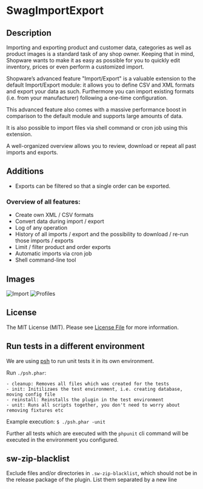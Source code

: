 # SwagImportExport
## Description
Importing and exporting product and customer data, categories as well as product images is a standard task of any shop owner. Keeping that in mind, Shopware wants to make it as easy as possible for you to quickly edit inventory, prices or even perform a customized import. 
 
Shopware’s advanced feature "Import/Export" is a valuable extension to the default Import/Export module: it allows you to define CSV and XML formats and export your data as such. Furthermore you can import existing formats (i.e. from your manufacturer) following a one-time configuration.
 
This advanced feature also comes with a massive performance boost in comparison to the default module and supports large amounts of data.
 
It is also possible to import files via shell command or cron job using this extension. 
 
A well-organized overview allows you to review, download or repeat all past imports and exports.

## Additions

- Exports can be filtered so that a single order can be exported. 

### Overview of all features:
- Create own XML / CSV formats
- Convert data during import / export
- Log of any operation
- History of all imports / export and the possibility to download / re-run those imports / exports
- Limit / filter product and order exports
- Automatic imports via cron job
- Shell command-line tool

## Images
![Import](https://github.com/shopwareLabs/SwagImportExport/raw/master/import.jpg "Import")
![Profiles](https://github.com/shopwareLabs/SwagImportExport/raw/master/profiles.jpg "Profiles")

## License
The MIT License (MIT). Please see [License File](https://github.com/shopwareLabs/SwagImportExport/blob/master/LICENSE "License File") for more information.

## Run tests in a different environment

We are using [psh](https://github.com/shopwareLabs/psh) to run unit tests it in its own environment.

Run `./psh.phar`:

```
- cleanup: Removes all files which was created for the tests
- init: Initilizaes the test environment, i.e. creating database, moving config file
- reinstall: Reinstalls the plugin in the test environment
- unit: Runs all scripts together, you don't need to worry about removing fixtures etc
```

Example execution:
`$ ./psh.phar -unit`

Further all tests which are executed with the `phpunit` cli command will be executed in the environment you configured.

## sw-zip-blacklist
Exclude files and/or directories in `.sw-zip-blacklist`, which should not be in the release package of the plugin. List them separated by a new line
